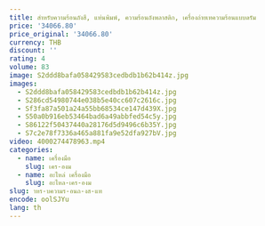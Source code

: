 ```yaml
---
title: สําหรับความร้อนถังสี, แท่นพิมพ์, ความร้อนถังพลาสติก, เครื่องถ่ายเทความร้อนแบบดรัม
price: '34066.80'
price_original: '34066.80'
currency: THB
discount: ''
rating: 4
volume: 83
image: S2ddd8bafa058429583cedbdb1b62b414z.jpg
images:
  - S2ddd8bafa058429583cedbdb1b62b414z.jpg
  - S286cd54980744e038b5e40cc607c2616c.jpg
  - Sf3fa87a501a24a55bb68534ce147d439X.jpg
  - S50a0b916eb53464bad6a49abbfed54c5y.jpg
  - S86122f50437440a28176d5d9496c6b35Y.jpg
  - S7c2e78f7336a465a881fa9e52dfa927bV.jpg
video: 4000274478963.mp4
categories:
  - name: เครื่องมือ
    slug: เคร-องม
  - name: อะไหล่ เครื่องมือ
    slug: อะไหล-เคร-องม
slug: าหร-บความร-อนถ-งส-แท
encode: oolSJYu
lang: th
---
```

  